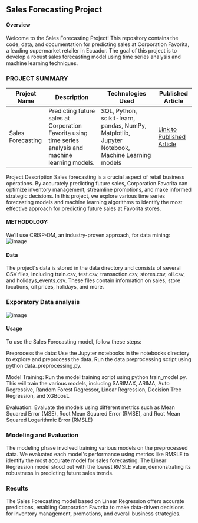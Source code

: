 ## Sales Forecasting Project

#### Overview
Welcome to the Sales Forecasting Project! This repository contains the code, data, and documentation for predicting sales at Corporation Favorita, a leading supermarket retailer in Ecuador. The goal of this project is to develop a robust sales forecasting model using time series analysis and machine learning techniques.

### PROJECT SUMMARY
| Project Name        | Description                                                                                             | Technologies Used                                    | Published Article                                           |
|---------------------|---------------------------------------------------------------------------------------------------------|------------------------------------------------------|-------------------------------------------------------------|
| Sales Forecasting   | Predicting future sales at Corporation Favorita using time series analysis and machine learning models. |SQL, Python, scikit-learn, pandas, NumPy, Matplotlib, Jupyter Notebook, Machine Learning models | [Link to Published Article](https://mavenanalytics.io/project/7588) |

Project Description
Sales forecasting is a crucial aspect of retail business operations. By accurately predicting future sales, Corporation Favorita can optimize inventory management, streamline promotions, and make informed strategic decisions. In this project, we explore various time series forecasting models and machine learning algorithms to identify the most effective approach for predicting future sales at Favorita stores.

#### METHODOLOGY:

We'll use CRISP-DM, an industry-proven approach, for data mining:
![image](https://github.com/thibaut-tebi/Time-Series-Sales-Forecasting/assets/113062383/56b7d8bd-fb96-4934-9e58-19a9802a08cb)

#### Data
The project's data is stored in the data directory and consists of several CSV files, including train.csv, test.csv, transaction.csv, stores.csv, oil.csv, and holidays_events.csv. These files contain information on sales, store locations, oil prices, holidays, and more.

### Exporatory Data analysis
![image](https://github.com/thibaut-tebi/Time-Series-Sales-Forecasting/assets/113062383/87d95d91-3f59-4a5f-90f9-aa80f981d5f2)


#### Usage
To use the Sales Forecasting model, follow these steps:

Preprocess the data: Use the Jupyter notebooks in the notebooks directory to explore and preprocess the data. Run the data preprocessing script using python data_preprocessing.py.

Model Training: Run the model training script using python train_model.py. This will train the various models, including SARIMAX, ARIMA, Auto Regressive, Random Forest Regressor, Linear Regression, Decision Tree Regression, and XGBoost.

Evaluation: Evaluate the models using different metrics such as Mean Squared Error (MSE), Root Mean Squared Error (RMSE), and Root Mean Squared Logarithmic Error (RMSLE)

### Modeling and Evaluation
The modeling phase involved training various models on the preprocessed data. We evaluated each model's performance using metrics like RMSLE to identify the most accurate model for sales forecasting. The Linear Regression model stood out with the lowest RMSLE value, demonstrating its robustness in predicting future sales trends.

### Results
The Sales Forecasting model based on Linear Regression offers accurate predictions, enabling Corporation Favorita to make data-driven decisions for inventory management, promotions, and overall business strategies.


